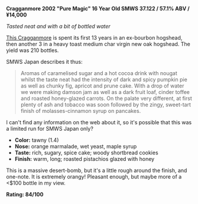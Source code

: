 **Cragganmore 2002 "Pure Magic" 16 Year Old SMWS 37.122 / 57.1% ABV / ¥14,000**

*Tasted neat and with a bit of bottled water*

[This Cragganmore](https://www.whiskybase.com/whiskies/whisky/134162/cragganmore-2002-smws-37122) is spent its first 13 years in an ex-bourbon hogshead, then another 3 in a heavy toast medium char virgin new oak hogshead.  The yield was 210 bottles.   

SMWS Japan describes it thus:

> Aromas of caramelised sugar and a hot cocoa drink with nougat whilst the taste neat had the intensity of dark and spicy pumpkin pie as well as chunky fig, apricot and prune cake. With a drop of water we were making damson jam as well as a dark fruit loaf, cinder toffee and roasted honey-glazed carrots. On the palate very different, at first plenty of ash and tobacco was soon followed by the zingy, sweet-tart finish of molasses-cinnamon syrup on pancakes.

I can't find any information on the web about it, so it's possible that this was a limited run for SMWS Japan only?

* **Color:** tawny (1.4)
* **Nose:** orange marmalade, wet yeast, maple syrup 
* **Taste:** rich, sugary, spice cake; woody shortbread cookies
* **Finish:** warm, long; roasted pistachios glazed with honey

This is a massive desert-bomb, but it's a little rough around the finish, and one-note.  It is extremely orangy!   Pleasant enough, but maybe more of a <$100 bottle in my view.

**Rating: 84/100**